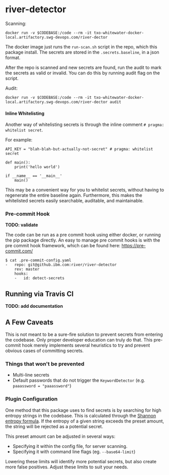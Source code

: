 # river-detector

Scanning:

```SH
docker run -v $CODEBASE:/code --rm -it txo-whitewater-docker-local.artifactory.swg-devops.com/river-dector
```

The docker image just runs the `run-scan.sh` script in the repo, which this package install. The secrets are stored in the `.secrets.baseline`, in a json format.

After the repo is scanned and new secrets are found, run the audit to mark the secrets as valid or invalid. You can do this by running audit flag on the script.

Audit:
```SH
docker run -v $CODEBASE:/code --rm -it txo-whitewater-docker-local.artifactory.swg-devops.com/river-dector audit
```

#### Inline Whitelisting

Another way of whitelisting secrets is through the inline comment
`# pragma: whitelist secret`.

For example:

```
API_KEY = "blah-blah-but-actually-not-secret" # pragma: whitelist secret

def main():
    print('hello world')

if __name__ == '__main__'
    main()
```

This may be a convenient way for you to whitelist secrets, without having to
regenerate the entire baseline again. Furthermore, this makes the whitelisted
secrets easily searchable, auditable, and maintainable.

### Pre-commit Hook

**TODO: validate**

The code can be run as a pre commit hook using either docker, or running the pip package directly. An easy to manage pre commit hooks is with the pre commit hook framework, which can be found here: https://pre-commit.com/

```
$ cat .pre-commit-config.yaml
-   repo: git@github.ibm.com:river/river-detector
    rev: master
    hooks:
    -   id: detect-secrets
```

## Running via Travis CI

**TODO: add documentation**

## A Few Caveats

This is not meant to be a sure-fire solution to prevent secrets from entering
the codebase. Only proper developer education can truly do that. This pre-commit
hook merely implements several heuristics to try and prevent obvious cases of
committing secrets.

### Things that won't be prevented

* Multi-line secrets
* Default passwords that do not trigger the `KeywordDetector` (e.g. `paaassword = "paaassword"`)

### Plugin Configuration

One method that this package uses to find secrets is by searching for high
entropy strings in the codebase. This is calculated through the [Shannon entropy
formula](http://blog.dkbza.org/2007/05/scanning-data-for-entropy-anomalies.html).
If the entropy of a given string exceeds the preset amount, the string will be
rejected as a potential secret.

This preset amount can be adjusted in several ways:

* Specifying it within the config file, for server scanning.
* Specifying it with command line flags (eg. `--base64-limit`)

Lowering these limits will identify more potential secrets, but also create
more false positives. Adjust these limits to suit your needs.
